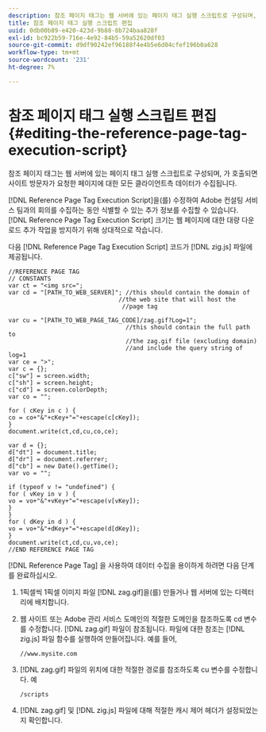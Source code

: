 ```yaml
---
description: 참조 페이지 태그는 웹 서버에 있는 페이지 태그 실행 스크립트로 구성되며, 가 호출되면 사이트 방문자가 요청한 페이지에 대한 모든 클라이언트측 데이터가 수집됩니다.
title: 참조 페이지 태그 실행 스크립트 편집
uuid: 0db00b89-e420-423d-9b88-8b724baa828f
exl-id: bc922b59-716e-4e92-84b5-59a52620df03
source-git-commit: d9df90242ef96188f4e4b5e6d04cfef196b0a628
workflow-type: tm+mt
source-wordcount: '231'
ht-degree: 7%

---
```


# 참조 페이지 태그 실행 스크립트 편집{#editing-the-reference-page-tag-execution-script}

참조 페이지 태그는 웹 서버에 있는 페이지 태그 실행 스크립트로 구성되며, 가 호출되면 사이트 방문자가 요청한 페이지에 대한 모든 클라이언트측 데이터가 수집됩니다.

[!DNL Reference Page Tag Execution Script]을(를) 수정하여 Adobe 컨설팅 서비스 팀과의 회의를 수집하는 동안 식별할 수 있는 추가 정보를 수집할 수 있습니다. [!DNL Reference Page Tag Execution Script] 크기는 웹 페이지에 대한 대량 다운로드 추가 작업을 방지하기 위해 상대적으로 작습니다.

다음 [!DNL Reference Page Tag Execution Script] 코드가 [!DNL zig.js] 파일에 제공됩니다.

```
//REFERENCE PAGE TAG 
// CONSTANTS 
var ct = "<img src="; 
var cd = "[PATH_TO_WEB_SERVER]"; //this should contain the domain of 
                               //the web site that will host the 
                                //page tag 
 
var cu = "[PATH_TO_WEB_PAGE_TAG_CODE]/zag.gif?Log=1";  
                                 //this should contain the full path to 
                                 //the zag.gif file (excluding domain) 
                                 //and include the query string of log=1 
var ce = ">"; 
var c = {}; 
c["sw"] = screen.width; 
c["sh"] = screen.height; 
c["cd"] = screen.colorDepth; 
var co = ""; 
 
for ( cKey in c ) { 
co = co+"&"+cKey+"="+escape(c[cKey]); 
} 
document.write(ct,cd,cu,co,ce); 
 
var d = {}; 
d["dt"] = document.title; 
d["dr"] = document.referrer; 
d["cb"] = new Date().getTime(); 
var vo = ""; 
 
if (typeof v != "undefined") { 
for ( vKey in v ) { 
vo = vo+"&"+vKey+"="+escape(v[vKey]); 
} 
} 
for ( dKey in d ) { 
vo = vo+"&"+dKey+"="+escape(d[dKey]); 
} 
document.write(ct,cd,cu,vo,ce); 
//END REFERENCE PAGE TAG 
```

[!DNL Reference Page Tag] 을 사용하여 데이터 수집을 용이하게 하려면 다음 단계를 완료하십시오.

1. 1픽셀씩 1픽셀 이미지 파일 [!DNL zag.gif]을(를) 만들거나 웹 서버에 있는 디렉터리에 배치합니다.
1. 웹 사이트 또는 Adobe 관리 서비스 도메인의 적절한 도메인을 참조하도록 cd 변수를 수정합니다. [!DNL zag.gif] 파일이 참조됩니다. 파일에 대한 참조는 [!DNL zig.js] 파일 함수를 실행하여 만들어집니다. 예를 들어,

   ```
   //www.mysite.com
   ```

1. [!DNL zag.gif] 파일의 위치에 대한 적절한 경로를 참조하도록 cu 변수를 수정합니다. 예

   ```
   /scripts
   ```

1. [!DNL zag.gif] 및 [!DNL zig.js] 파일에 대해 적절한 캐시 제어 헤더가 설정되었는지 확인합니다.

